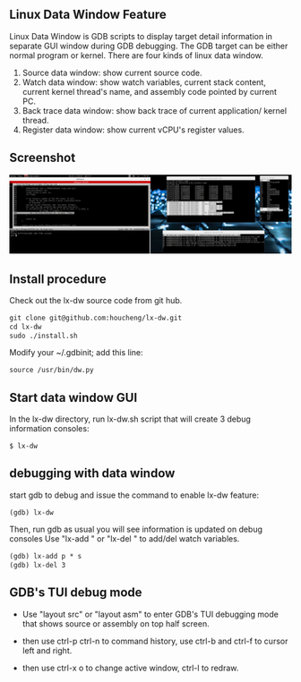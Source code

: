 Linux Data Window Feature
------------------------------

Linux Data Window is GDB scripts to display target detail information in separate GUI window during GDB debugging. The GDB target can be either normal program or kernel. There are four kinds of linux data window.

1. Source data window: show current source code.
2. Watch data window: show watch variables, current stack content, current kernel thread's name, and assembly code pointed by current PC.
3. Back trace data window: show back trace of current application/ kernel thread.
4. Register data window: show current vCPU's register values.

## Screenshot
![](https://raw.githubusercontent.com/houcheng/lx-dw/master/lx-dw.png)


## Install procedure

Check out the lx-dw source code from git hub.

```
git clone git@github.com:houcheng/lx-dw.git
cd lx-dw
sudo ./install.sh
```

Modify your ~/.gdbinit; add this line:

```
source /usr/bin/dw.py
```


## Start data window GUI

In the lx-dw directory, run lx-dw.sh script that will create 3 debug information consoles:

```
$ lx-dw
```


## debugging with data window

start gdb to debug and issue the command to enable lx-dw feature:
```
(gdb) lx-dw
```

Then, run gdb as usual you will see information is updated on debug consoles Use "lx-add <gdb print command>" or "lx-del <number>" to add/del watch variables.

```
(gdb) lx-add p * s
(gdb) lx-del 3
```


## GDB's TUI debug mode

- Use "layout src" or "layout asm" to enter GDB's TUI debugging mode that shows source or assembly on top half screen.

- then use ctrl-p ctrl-n to command history, use ctrl-b and ctrl-f to cursor left and right.

- then use ctrl-x o to change active window, ctrl-l to redraw.

